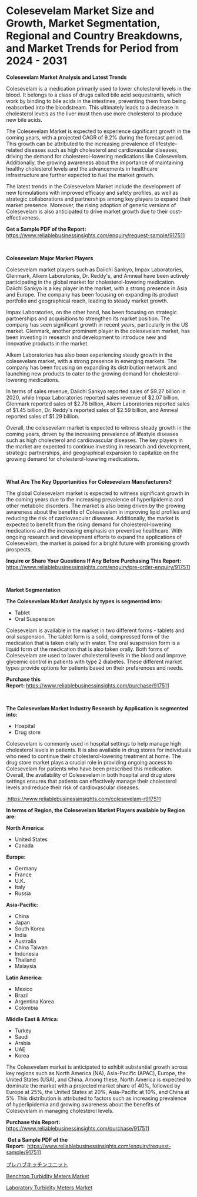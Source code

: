 <p><h1>Colesevelam Market Size and Growth, Market Segmentation, Regional and Country Breakdowns, and Market Trends for Period from 2024 -  2031</h1></p><p><strong>Colesevelam Market Analysis and Latest Trends</strong></p>
<p><p>Colesevelam is a medication primarily used to lower cholesterol levels in the blood. It belongs to a class of drugs called bile acid sequestrants, which work by binding to bile acids in the intestines, preventing them from being reabsorbed into the bloodstream. This ultimately leads to a decrease in cholesterol levels as the liver must then use more cholesterol to produce new bile acids.</p><p>The Colesevelam Market is expected to experience significant growth in the coming years, with a projected CAGR of 9.2% during the forecast period. This growth can be attributed to the increasing prevalence of lifestyle-related diseases such as high cholesterol and cardiovascular diseases, driving the demand for cholesterol-lowering medications like Colesevelam. Additionally, the growing awareness about the importance of maintaining healthy cholesterol levels and the advancements in healthcare infrastructure are further expected to fuel the market growth.</p><p>The latest trends in the Colesevelam Market include the development of new formulations with improved efficacy and safety profiles, as well as strategic collaborations and partnerships among key players to expand their market presence. Moreover, the rising adoption of generic versions of Colesevelam is also anticipated to drive market growth due to their cost-effectiveness.</p></p>
<p><strong>Get a Sample PDF of the Report:&nbsp;</strong> <a href="https://www.reliablebusinessinsights.com/enquiry/request-sample/917511">https://www.reliablebusinessinsights.com/enquiry/request-sample/917511</a></p>
<p>&nbsp;</p>
<p><strong>Colesevelam Major Market Players</strong></p>
<p><p>Colesevelam market players such as Daiichi Sankyo, Impax Laboratories, Glenmark, Alkem Laboratories, Dr. Reddy's, and Amneal have been actively participating in the global market for cholesterol-lowering medication. Daiichi Sankyo is a key player in the market, with a strong presence in Asia and Europe. The company has been focusing on expanding its product portfolio and geographical reach, leading to steady market growth.</p><p>Impax Laboratories, on the other hand, has been focusing on strategic partnerships and acquisitions to strengthen its market position. The company has seen significant growth in recent years, particularly in the US market. Glenmark, another prominent player in the colesevelam market, has been investing in research and development to introduce new and innovative products in the market.</p><p>Alkem Laboratories has also been experiencing steady growth in the colesevelam market, with a strong presence in emerging markets. The company has been focusing on expanding its distribution network and launching new products to cater to the growing demand for cholesterol-lowering medications.</p><p>In terms of sales revenue, Daiichi Sankyo reported sales of $9.27 billion in 2020, while Impax Laboratories reported sales revenue of $2.07 billion. Glenmark reported sales of $2.76 billion, Alkem Laboratories reported sales of $1.45 billion, Dr. Reddy's reported sales of $2.59 billion, and Amneal reported sales of $1.29 billion.</p><p>Overall, the colesevelam market is expected to witness steady growth in the coming years, driven by the increasing prevalence of lifestyle diseases such as high cholesterol and cardiovascular diseases. The key players in the market are expected to continue investing in research and development, strategic partnerships, and geographical expansion to capitalize on the growing demand for cholesterol-lowering medications.</p></p>
<p>&nbsp;</p>
<p><strong>What Are The Key Opportunities For Colesevelam Manufacturers?</strong></p>
<p><p>The global Colesevelam market is expected to witness significant growth in the coming years due to the increasing prevalence of hyperlipidemia and other metabolic disorders. The market is also being driven by the growing awareness about the benefits of Colesevelam in improving lipid profiles and reducing the risk of cardiovascular diseases. Additionally, the market is expected to benefit from the rising demand for cholesterol-lowering medications and the increasing emphasis on preventive healthcare. With ongoing research and development efforts to expand the applications of Colesevelam, the market is poised for a bright future with promising growth prospects.</p></p>
<p><strong>Inquire or Share Your Questions If Any Before Purchasing This Report:</strong> <a href="https://www.reliablebusinessinsights.com/enquiry/pre-order-enquiry/917511">https://www.reliablebusinessinsights.com/enquiry/pre-order-enquiry/917511</a></p>
<p>&nbsp;</p>
<p><strong>Market Segmentation</strong></p>
<p><strong>The Colesevelam Market Analysis by types is segmented into:</strong></p>
<p><ul><li>Tablet</li><li>Oral Suspension</li></ul></p>
<p><p>Colesevelam is available in the market in two different forms - tablets and oral suspension. The tablet form is a solid, compressed form of the medication that is taken orally with water. The oral suspension form is a liquid form of the medication that is also taken orally. Both forms of Colesevelam are used to lower cholesterol levels in the blood and improve glycemic control in patients with type 2 diabetes. These different market types provide options for patients based on their preferences and needs.</p></p>
<p><strong>Purchase this Report:&nbsp;</strong><a href="https://www.reliablebusinessinsights.com/purchase/917511">https://www.reliablebusinessinsights.com/purchase/917511</a></p>
<p>&nbsp;</p>
<p><strong>The Colesevelam Market Industry Research by Application is segmented into:</strong></p>
<p><ul><li>Hospital</li><li>Drug store</li></ul></p>
<p><p>Colesevelam is commonly used in hospital settings to help manage high cholesterol levels in patients. It is also available in drug stores for individuals who need to continue their cholesterol-lowering treatment at home. The drug store market plays a crucial role in providing ongoing access to Colesevelam for patients who have been prescribed this medication. Overall, the availability of Colesevelam in both hospital and drug store settings ensures that patients can effectively manage their cholesterol levels and reduce their risk of cardiovascular diseases.</p></p>
<p><a href="https://www.reliablebusinessinsights.com/colesevelam-r917511">&nbsp;https://www.reliablebusinessinsights.com/colesevelam-r917511</a></p>
<p><strong>In terms of Region, the Colesevelam Market Players available by Region are:</strong></p>
<p>
    <p> <strong> North America: </strong>
        <ul>
            <li>United States</li>
            <li>Canada</li>
        </ul>
        </p> 
    <p> <strong> Europe: </strong>
        <ul>
            <li>Germany</li>
            <li>France</li>
            <li>U.K.</li>
            <li>Italy</li>
            <li>Russia</li>
        </ul>
        </p> 
    <p> <strong> Asia-Pacific: </strong>
        <ul>
            <li>China</li>
            <li>Japan</li>
            <li>South Korea</li>
            <li>India</li>
            <li>Australia</li>
            <li>China Taiwan</li>
            <li>Indonesia</li>
            <li>Thailand</li>
            <li>Malaysia</li>
        </ul>
        </p> 
    <p> <strong> Latin America: </strong>
        <ul>
            <li>Mexico</li>
            <li>Brazil</li>
            <li>Argentina Korea</li>
            <li>Colombia</li>
        </ul>
        </p> 
    <p> <strong> Middle East & Africa: </strong>
        <ul>
            <li>Turkey</li>
            <li>Saudi</li>
            <li>Arabia</li>
            <li>UAE</li>
            <li>Korea</li>
        </ul>
    </p>
    </p>
<p><p>The Colesevelam market is anticipated to exhibit substantial growth across key regions such as North America (NA), Asia-Pacific (APAC), Europe, the United States (USA), and China. Among these, North America is expected to dominate the market with a projected market share of 40%, followed by Europe at 25%, the United States at 20%, Asia-Pacific at 10%, and China at 5%. This distribution is attributed to factors such as increasing prevalence of hyperlipidemia and growing awareness about the benefits of Colesevelam in managing cholesterol levels.</p></p>
<p><strong>Purchase this Report: </strong><a href="https://www.reliablebusinessinsights.com/purchase/917511">https://www.reliablebusinessinsights.com/purchase/917511</a></p>
<p>&nbsp;<strong>Get a Sample PDF of the Report:&nbsp;&nbsp;</strong><a href="https://www.reliablebusinessinsights.com/enquiry/request-sample/917511">https://www.reliablebusinessinsights.com/enquiry/request-sample/917511</a></p>
<p><strong></strong></p>
<p><p><a href="https://github.com/FredaJerde/Market-Research-Report-List-1/blob/main/7103263170867.md">プレハブキッチンユニット</a></p><p><a href="https://github.com/CliffMedina6/Market-Research-Report-List-5/blob/main/benchtop-turbidity-meters-market.md">Benchtop Turbidity Meters Market</a></p><p><a href="https://github.com/provorikovar/Market-Research-Report-List-5/blob/main/laboratory-turbidity-meters-market.md">Laboratory Turbidity Meters Market</a></p></p>